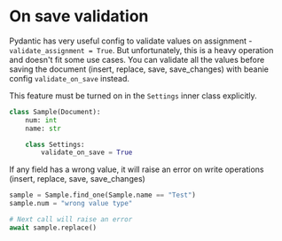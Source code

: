 # On save validation

Pydantic has very useful config to validate values on assignment - `validate_assignment = True`. But unfortunately, this is a heavy operation and doesn't fit some use cases.
You can validate all the values before saving the document (insert, replace, save, save_changes) with beanie config `validate_on_save` instead.

This feature must be turned on in the `Settings` inner class explicitly.

```python
class Sample(Document):
    num: int
    name: str

    class Settings:
        validate_on_save = True
```

If any field has a wrong value, it will raise an error on write operations (insert, replace, save, save_changes)

```python
sample = Sample.find_one(Sample.name == "Test")
sample.num = "wrong value type"

# Next call will raise an error
await sample.replace()
```